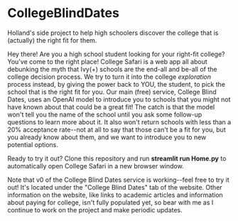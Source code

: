 # CollegeBlindDates
Holland's side project to help high schoolers discover the college that is (actually) the right fit for them.

Hey there! Are you a high school student looking for your right-fit college? You've come to the right place! College Safari is a web app all about debunking the myth that Ivy(+) schools are the end-all and be-all of the college decision process. We try to turn it into the college *exploration* process instead, by giving the power back to YOU, the student, to pick the school that is the right fit for you. Our main (free) service, College Blind Dates, uses an OpenAI model to introduce you to schools that you might not have known about that could be a great fit! The catch is that the model won't tell you the name of the school until you ask some follow-up questions to learn more about it. It also won't return schools with less than a 20% acceptance rate--not at all to say that those can't be a fit for you, but you already know about them, and we want to introduce you to new potential options.

Ready to try it out? Clone this repository and run **streamlit run Home.py** to automatically open College Safari in a new browser window.

Note that v0 of the College Blind Dates service is working--feel free to try it out! It's located under the "College Blind Dates" tab of the website. Other information on the website, like links to academic articles and information about paying for college, isn't fully populated yet, so bear with me as I continue to work on the project and make periodic updates.
